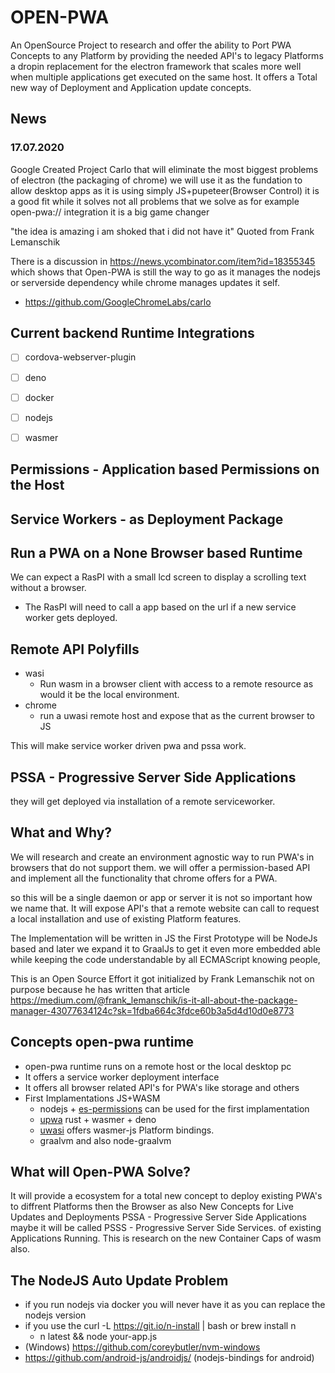 # OPEN-PWA
An OpenSource Project to research and offer the ability to Port PWA Concepts to any Platform by providing the needed API's to legacy Platforms a dropin replacement for the electron framework that scales more well when multiple applications get executed on the same host. It offers a Total new way of Deployment and Application update concepts.

## News 

### 17.07.2020
Google Created Project Carlo that will eliminate the most biggest problems of electron (the packaging of chrome) we will use it as the fundation to allow desktop apps as it is using simply JS+pupeteer(Browser Control) it is a good fit while it solves not all problems that we solve as for example open-pwa:// integration it is a big game changer 

"the idea is amazing i am shoked that i did not have it" Quoted from Frank Lemanschik

There is a discussion in https://news.ycombinator.com/item?id=18355345 which shows that Open-PWA is still the way to go as it manages the nodejs or serverside dependency while chrome manages updates it self.
- https://github.com/GoogleChromeLabs/carlo




## Current backend Runtime Integrations
- [ ] cordova-webserver-plugin
- [ ] deno
- [ ] docker
- [ ] nodejs
- [ ] wasmer




## Permissions - Application based Permissions on the Host

## Service Workers - as Deployment Package

## Run a PWA on a None Browser based Runtime
We can expect a RasPI with a small lcd screen to display a scrolling text without a browser.
- The RasPI will need to call a app based on the url if a new service worker gets deployed.

## Remote API Polyfills
- wasi
  - Run wasm in a browser client with access to a remote resource as would it be the local environment.
- chrome
  - run a uwasi remote host and expose that as the current browser to JS
  
This will make service worker driven pwa and pssa work.

## PSSA - Progressive Server Side Applications
they will get deployed via installation of a remote serviceworker.
  
## What and Why?
We will research and create an environment agnostic way to run PWA's in browsers that do not support them. we will offer a permission-based API and implement all the functionality that chrome offers for a PWA.

so this will be a single daemon or app or server it is not so important how we name that. It will expose API's that a remote website can call to request a local installation and use of existing Platform features.

The Implementation will be written in JS the First Prototype will be NodeJs based and later we expand it to GraalJs to get it even more embedded able while keeping the code understandable by all ECMAScript knowing people,

This is an Open Source Effort it got initialized by Frank Lemanschik not on purpose because he has written that article
https://medium.com/@frank_lemanschik/is-it-all-about-the-package-manager-43077634124c?sk=1fdba664c3fdce60b3a5d4d10d0e8773

## Concepts open-pwa runtime
- open-pwa runtime runs on a remote host or the local desktop pc
- It offers a service worker deployment interface
- It offers all browser related API's for PWA's like storage and others
- First Implamentations JS+WASM
  - nodejs + [es-permissions](https://github.com/direktspeed/es-permissions) can be used for the first implamentation
  - [upwa](https://github.com/direktspeed/upwa) rust + wasmer + deno
  - [uwasi](https://github.com/direktspeed/uwasi) offers wasmer-js Platform bindings.
  - graalvm and also node-graalvm


## What will Open-PWA Solve?
It will provide a ecosystem for a total new concept to deploy existing PWA's to diffrent Platforms then the Browser as also 
New Concepts for Live Updates and Deployments PSSA - Progressive Server Side Applications maybe it will be called PSSS - Progressive Server Side Services. of existing Applications Running. This is research on the new Container Caps
of wasm also.


## The NodeJS Auto Update Problem
- if you run nodejs via docker you will never have it as you can replace the nodejs version
- if you use the curl -L https://git.io/n-install | bash or brew install n
  - n latest && node your-app.js 
- (Windows) https://github.com/coreybutler/nvm-windows 
- https://github.com/android-js/androidjs/ (nodejs-bindings for android)
